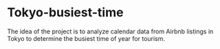 # Tokyo-busiest-time
The idea of the project is to analyze calendar data from Airbnb listings in Tokyo to determine the busiest time of year for tourism.
